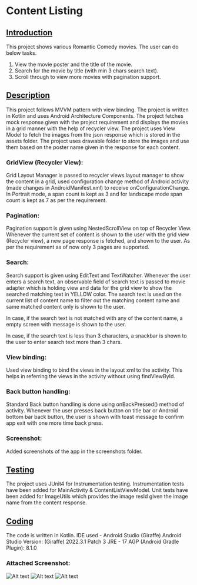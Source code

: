 # Content Listing

## [Introduction](#introduction)
This project shows various Romantic Comedy movies. The user can do below tasks.
1. View the movie poster and the title of the movie.
2. Search for the movie by title (with min 3 chars search text).
3. Scroll through to view more movies with pagination support.

## [Description](#description)
This project follows MVVM pattern with view binding. The project is written in Kotlin 
and uses Android Architecture Components. The project fetches mock response given with
the project requirement and displays the movies in a grid manner with the help of recycler 
view. The project uses View Model to fetch the images from the json response which is stored
in the assets folder. The project uses drawable folder to store the images and use them based
on the poster name given in the response for each content.

### GridView (Recycler View):
Grid Layout Manager is passed to recycler views layout manager to show the content in a grid,
used configuration change method of Android activity (made changes in AndroidManifest.xml) to
receive onConfigurationChange. In Portrait mode, a span count is kept as 3 and for landscape mode
span count is kept as 7 as per the requirement. 

### Pagination:
Pagination support is given using NestedScrollView on top of Recycler View. Whenever the current
set of content is shown to the user with the grid view (Recycler view), a new page response is fetched,
and shown to the user. As per the requirement as of now only 3 pages are supported.

### Search:
Search support is given using EditText and TextWatcher. Whenever the user enters a search text,
an observable field of search text is passed to movie adapter which is holding view and data for the
grid view to show the searched matching text in YELLOW color. The search text is used on the current
list of content name to filter out the matching content name and same matched content only is shown 
to the user.

In case, if the search text is not matched with any of the content name, a empty screen with message
is shown to the user.

In case, if the search text is less than 3 characters, a snackbar is shown to the user to enter search
text more than 3 chars.

### View binding:
Used view binding to bind the views in the layout xml to the activity. This helps in referring the
views in the activity without using findViewById.

### Back button handling:
Standard Back button handling is done using onBackPressed() method of activity. Whenever the user presses 
back button on title bar or Android bottom bar back button, the user is shown with toast message to
confirm app exit with one more time back press.

### Screenshot:
Added screenshots of the app in the screenshots folder.

## [Testing](#testing)
The project uses JUnit4 for Instrumentation testing. Instrumentation tests have been added for
MainActivity & ContentListViewModel. Unit tests have been added for ImageUtils which provides
the image resId given the image name from the content response.

## [Coding](#coding)
The code is written in Kotlin.
IDE used - Android Studio (Giraffe)
Android Studio Version: (Giraffe) 2022.3.1 Patch 3
JRE - 17
AGP (Android Gradle Plugin): 8.1.0

### Attached Screenshot:
![Alt text](/Screenshots/Screenshot_20231114_234409_ContentListing.jpg?raw=true "App Image 1")
![Alt text](/Screenshots/Screenshot_20231114_234438_ContentListing.jpg?raw=true "App Image 2")
![Alt text](/Screenshots/Screenshot_20231114_234608_ContentListing.jpg?raw=true "App Image 3")
